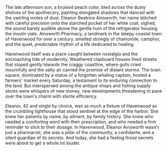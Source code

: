 The late afternoon sun, a bruised peach color, bled across the dusty shelves of the apothecary, painting elongated shadows that danced with the swirling motes of dust. Eleanor Beatrice Ainsworth, her name stitched with careful precision onto the starched pocket of her white coat, sighed, the sound barely audible above the gentle hum of the refrigerator housing the insulin vials. Ainsworth Pharmacy, a landmark in the sleepy coastal town of Havenwood for over a century, smelled strongly of chamomile, camphor, and the quiet, predictable rhythm of a life dedicated to healing.

Havenwood itself was a place caught between nostalgia and the encroaching tide of modernity. Weathered clapboard houses lined streets that sloped gently towards the craggy coastline, where gulls cried mournfully and the salty air carried the promise of distant storms. The town square, dominated by a statue of a forgotten whaling captain, hosted a farmers' market every Saturday, a testament to its enduring connection to the land. But interspersed among the antique shops and fishing supply stores were whispers of new money, new developments threatening to pave over the town's charm with sterile efficiency.

Eleanor, 42 and single by choice, was as much a fixture of Havenwood as the crumbling lighthouse that stood sentinel at the edge of the harbor. She knew her patients by name, by ailment, by family history. She knew who needed a comforting word with their prescription, and who needed a firm reminder to stick to their dosage. In Havenwood, Eleanor Ainsworth wasn't just a pharmacist; she was a pillar of the community, a confidante, and a silent guardian of its secrets. And today, she had a feeling those secrets were about to get a whole lot louder.
